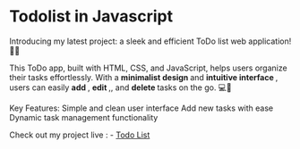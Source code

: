 # Todolist in Javascript
Introducing my latest project: a sleek and efficient ToDo list web application! 💼✨

This ToDo app, built with HTML, CSS, and JavaScript, helps users organize their tasks effortlessly. With a  <b>minimalist design </b> and <b>intuitive interface </b>, users can easily <b> add </b>, <b> edit </b>,, and <b> delete </b> tasks on the go. 💻📝

Key Features:
Simple and clean user interface
Add new tasks with ease
Dynamic task management functionality

Check out my project live : -  <a href="">Todo List</a>
 
